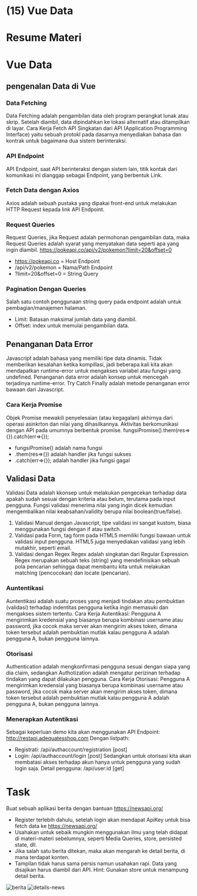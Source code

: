 # (15) Vue Data

# Resume Materi

# Vue Data

## pengenalan Data di Vue

### Data Fetching

Data Fetching adalah pengambilan data oleh program perangkat lunak atau skrip. Setelah diambil, data dipindahkan ke lokasi alternatif atau ditampilkan di layar.
Cara Kerja Fetch API
Singkatan dari API (Application Programming Interface) yaitu sebuah protokl pada dasarnya menyediakan bahasa dan kontrak untuk bagaimana dua sistem berinteraksi.

### API Endpoint

API Endpoint, saat API berinteraksi dengan sistem lain, titik kontak dari komunikasi ini dianggap sebagai Endpoint, yang berbentuk Link.

### Fetch Data dengan Axios

Axios adalah sebuah pustaka yang dipakai front-end untuk melakukan HTTP Request kepada link API Endpoint.

### Request Queries

Request Queries, jika Request adalah permohonan pengambilan data, maka Request Queries adalah syarat yang menyatakan data seperti apa yang ingin diambil.
https://pokeapi.co/api/v2/pokemon?limit=20&offset=0

- https://pokeapi.co = Host Endpoint
- /api/v2/pokemon = Nama/Path Endpoint
- ?limit=20&offset=0 = String Query

### Pagination Dengan Queries

Salah satu contoh penggunaan string query pada endpoint adalah untuk pembagian/manajemen halaman.

- Limit: Batasan maksimal jumlah data yang diambil.
- Offset: index untuk memulai pengambilan data.

## Penanganan Data Error

Javascript adalah bahasa yang memiliki tipe data dinamis. Tidak memberikan kesalahan ketika kompillasi, jadi beberapa kali kita akan mendapatkan runtime-error untuk mengakses variabel atau fungsi yang undefined. Penanganan data error adalah konsep untuk mencegah terjadinya runtime-error.
Try Catch Finally adalah metode penanganan error bawaan dari Javascript.

### Cara Kerja Promise

Objek Promise mewakili penyelesaian (atau kegagalan) akhirnya dari operasi asinkrton dan nilai yang dihasilkannya. Aktivitas berkomunikasi dengan API pada umumnya berbentuk promise.
fungsiPromise().them(res=>{}).catch(err=>{});

- fungsiPromise() adalah nama fungsi
- .them(res=>{}) adalah handler jika fungsi sukses
- .catch(err=>{}); adalah handler jika fungsi gagal

## Validasi Data

Validasi Data adalah kkonsep untuk melakukan pengecekan terhadap data apakah sudah sesuai dengan kriteria atau belum, terutama pada input pengguna.
Fungsi validasi menerima nilai yang ingin dicek kemudian mengembalikan nilai keabsahan/validity berupa nilai boolean(true/false).

1. Validasi Manual dengan Javascript, tipe validasi ini sangat kustom, biasa menggunakan fungsi dengan if atau switch.
2. Validasi pada Form, tag form pada HTML5 memiliki fungsi bawaan untuk validasi input pengguna. HTML5 juga menyediakan validasi yang lebih mutakhir, seperti email.
3. Validasi dengan Regex
   Regex adalah singkatan dari Regular Expression. Regex merupakan sebuah teks (string) yang mendefinisikan sebuah pola pencarian sehingga dapat membantu kita untuk melakukan matching (pencocokan) dan locate (pencarian).

### Auntentikasi

Auntentikasi adalah suatu proses yang menjadi tindakan atau pembuktian (validasi) terhadap indentitas pengguna ketika ingin memasuki dan mengakses sistem tertentu.
Cara Kerja Autentikasi:
Pengguna A mengirimkan kredensial yang biasanya berupa kombinasi username atau password, jika cocok maka server akan mengirim akses token, dimana token tersebut adalah pembuktian mutlak kalau pengguna A adalah pengguna A, bukan pengguna lainnya.

### Otorisasi

Authentication adalah mengkonfirmasi pengguna sesuai dengan siapa yang dia claim, sedangkan Authotization adalah mengatur perizinan terhadap tindakan yang dapat dilakukan pengguna.
Cara Kerja Otorisasi:
Pengguna A mengirimkan kredensial yang biasanya berupa kombinasi username atau password, jika cocok maka server akan mengirim akses token, dimana token tersebut adalah pembuktian mutlak kalau pengguna A adalah pengguna A, bukan pengguna lainnya.

### Menerapkan Autentikasi

Sebagai keperluan demo kita akan menggunakan API Endpoint: http://restapi.adequatesshop.com
Dengan listpath:

- Registrati: /api/authaccount/registration [post]
- Login: /api/authaccount/login [post]
  Sedangkan untuk otorisasi kita akan membatasi akses terhadap akun hanya untuk pengguna yang sudah login saja.
  Detail pengguna: /api/user:id [get]

# Task

Buat sebuah aplikasi berita dengan bantuan https://newsapi.org/

- Register terlebih dahulu, setelah login akan mendapat ApiKey untuk bisa fetch data ke https://newsapi.org/
- Usahakan untuk sebaik mungkin menggunakan ilmu yang telah didapat di materi-materi sebelumnya, seperti Media Queries, store, persisted state, dll.
- Jika salah satu berita ditekan, maka akan mengarah ke detail berita, di mana terdapat konten.
- Tampilan tidak harus sama persis namun usahakan rapi. Data yang disajikan harus diambil dari API.
  Hint: Gunakan store untuk menampung detail berita.

![berita](screenshots/berita.png)
![details-news](screenshots/details-news.png)
